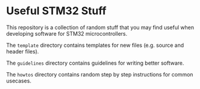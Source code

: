 # Useful STM32 Stuff

This repository is a collection of random stuff that you may find useful when
developing software for STM32 microcontrollers.


The `template` directory contains templates for new files (e.g. source and header
files).

The `guidelines` directory contains guidelines for writing better software.

The `howtos` directory contains random step by step instructions for common
usecases.
